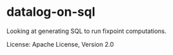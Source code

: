 # datalog-on-sql

Looking at generating SQL to run fixpoint computations.

License: Apache License, Version 2.0

